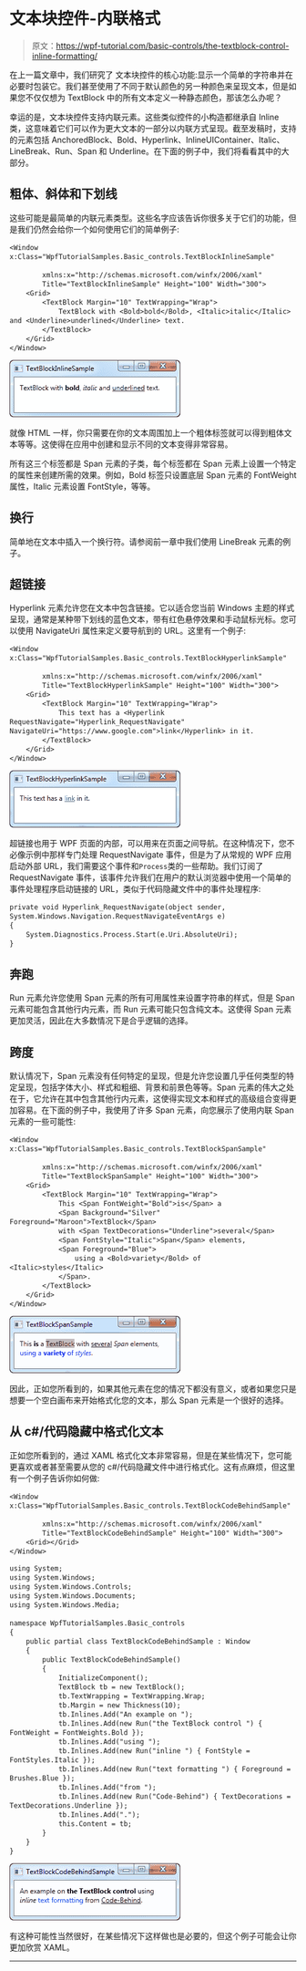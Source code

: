 # 文本块控件-内联格式

> 原文：<https://wpf-tutorial.com/basic-controls/the-textblock-control-inline-formatting/>

在上一篇文章中，我们研究了 文本块控件的核心功能:显示一个简单的字符串并在必要时包装它。我们甚至使用了不同于默认颜色的另一种颜色来呈现文本，但是如果您不仅仅想为 TextBlock 中的所有文本定义一种静态颜色，那该怎么办呢？

幸运的是，文本块控件支持内联元素。这些类似控件的小构造都继承自 Inline 类，这意味着它们可以作为更大文本的一部分以内联方式呈现。截至发稿时，支持的元素包括 AnchoredBlock、Bold、Hyperlink、InlineUIContainer、Italic、LineBreak、Run、Span 和 Underline。在下面的例子中，我们将看看其中的大部分。

## 粗体、斜体和下划线

这些可能是最简单的内联元素类型。这些名字应该告诉你很多关于它们的功能，但是我们仍然会给你一个如何使用它们的简单例子:

```
<Window x:Class="WpfTutorialSamples.Basic_controls.TextBlockInlineSample"

        xmlns:x="http://schemas.microsoft.com/winfx/2006/xaml"
        Title="TextBlockInlineSample" Height="100" Width="300">
    <Grid>
		<TextBlock Margin="10" TextWrapping="Wrap">
			TextBlock with <Bold>bold</Bold>, <Italic>italic</Italic> and <Underline>underlined</Underline> text.
		</TextBlock>
    </Grid>
</Window>
```

![](img/c76ee90d41f6bb6465f9dc4f156b5e28.png "A TextBlock control with inline bold, italic and underlined elements") <input type="hidden" name="IL_IN_ARTICLE">

就像 HTML 一样，你只需要在你的文本周围加上一个粗体标签就可以得到粗体文本等等。这使得在应用中创建和显示不同的文本变得非常容易。

所有这三个标签都是 Span 元素的子类，每个标签都在 Span 元素上设置一个特定的属性来创建所需的效果。例如，Bold 标签只设置底层 Span 元素的 FontWeight 属性，Italic 元素设置 FontStyle，等等。

## 换行

简单地在文本中插入一个换行符。请参阅前一章中我们使用 LineBreak 元素的例子。

## 超链接

Hyperlink 元素允许您在文本中包含链接。它以适合您当前 Windows 主题的样式呈现，通常是某种带下划线的蓝色文本，带有红色悬停效果和手动鼠标光标。您可以使用 NavigateUri 属性来定义要导航到的 URL。这里有一个例子:

```
<Window x:Class="WpfTutorialSamples.Basic_controls.TextBlockHyperlinkSample"

        xmlns:x="http://schemas.microsoft.com/winfx/2006/xaml"
        Title="TextBlockHyperlinkSample" Height="100" Width="300">
	<Grid>
		<TextBlock Margin="10" TextWrapping="Wrap">
			This text has a <Hyperlink RequestNavigate="Hyperlink_RequestNavigate" NavigateUri="https://www.google.com">link</Hyperlink> in it.
		</TextBlock>
	</Grid>
</Window>
```

![](img/e6490e321d4d900a61ef3734c9d0efa8.png "A TextBlock control using the Hyperlink element to create a clickable link")

超链接也用于 WPF 页面的内部，可以用来在页面之间导航。在这种情况下，您不必像示例中那样专门处理 RequestNavigate 事件，但是为了从常规的 WPF 应用启动外部 URL，我们需要这个事件和`Process`类的一些帮助。我们订阅了 RequestNavigate 事件，该事件允许我们在用户的默认浏览器中使用一个简单的事件处理程序启动链接的 URL，类似于代码隐藏文件中的事件处理程序:

```
private void Hyperlink_RequestNavigate(object sender, System.Windows.Navigation.RequestNavigateEventArgs e)
{
	System.Diagnostics.Process.Start(e.Uri.AbsoluteUri);
}
```

## 奔跑

Run 元素允许您使用 Span 元素的所有可用属性来设置字符串的样式，但是 Span 元素可能包含其他行内元素，而 Run 元素可能只包含纯文本。这使得 Span 元素更加灵活，因此在大多数情况下是合乎逻辑的选择。

## 跨度

默认情况下，Span 元素没有任何特定的呈现，但是允许您设置几乎任何类型的特定呈现，包括字体大小、样式和粗细、背景和前景色等等。Span 元素的伟大之处在于，它允许在其中包含其他行内元素，这使得实现文本和样式的高级组合变得更加容易。在下面的例子中，我使用了许多 Span 元素，向您展示了使用内联 Span 元素的一些可能性:

```
<Window x:Class="WpfTutorialSamples.Basic_controls.TextBlockSpanSample"

        xmlns:x="http://schemas.microsoft.com/winfx/2006/xaml"
        Title="TextBlockSpanSample" Height="100" Width="300">
    <Grid>
		<TextBlock Margin="10" TextWrapping="Wrap">
			This <Span FontWeight="Bold">is</Span> a
			<Span Background="Silver" Foreground="Maroon">TextBlock</Span>
			with <Span TextDecorations="Underline">several</Span>
			<Span FontStyle="Italic">Span</Span> elements,
			<Span Foreground="Blue">
				using a <Bold>variety</Bold> of <Italic>styles</Italic>
			</Span>.
		</TextBlock>
	</Grid>
</Window>
```

![](img/2c7ca82e6665a927917eca15fd334408.png "A TextBlock control using a variety of differently styled Span elements for custom text formatting")

因此，正如您所看到的，如果其他元素在您的情况下都没有意义，或者如果您只是想要一个空白画布来开始格式化您的文本，那么 Span 元素是一个很好的选择。

## 从 c#/代码隐藏中格式化文本

正如您所看到的，通过 XAML 格式化文本非常容易，但是在某些情况下，您可能更喜欢或者甚至需要从您的 c#/代码隐藏文件中进行格式化。这有点麻烦，但这里有一个例子告诉你如何做:

```
<Window x:Class="WpfTutorialSamples.Basic_controls.TextBlockCodeBehindSample"

        xmlns:x="http://schemas.microsoft.com/winfx/2006/xaml"
        Title="TextBlockCodeBehindSample" Height="100" Width="300">
    <Grid></Grid>
</Window>
```

```
using System;
using System.Windows;
using System.Windows.Controls;
using System.Windows.Documents;
using System.Windows.Media;

namespace WpfTutorialSamples.Basic_controls
{
	public partial class TextBlockCodeBehindSample : Window
	{
		public TextBlockCodeBehindSample()
		{
			InitializeComponent();
			TextBlock tb = new TextBlock();
			tb.TextWrapping = TextWrapping.Wrap;
			tb.Margin = new Thickness(10);
			tb.Inlines.Add("An example on ");
			tb.Inlines.Add(new Run("the TextBlock control ") { FontWeight = FontWeights.Bold });
			tb.Inlines.Add("using ");
			tb.Inlines.Add(new Run("inline ") { FontStyle = FontStyles.Italic });
			tb.Inlines.Add(new Run("text formatting ") { Foreground = Brushes.Blue });
			tb.Inlines.Add("from ");
			tb.Inlines.Add(new Run("Code-Behind") { TextDecorations = TextDecorations.Underline });
			tb.Inlines.Add(".");
			this.Content = tb;
		}
	}
}
```

![](img/e06be375e3dc0d653c12cc06653f1eee.png "A TextBlock control with custom text formatting generated with C# code instead of XAML")

有这种可能性当然很好，在某些情况下这样做也是必要的，但这个例子可能会让你更加欣赏 XAML。

* * *